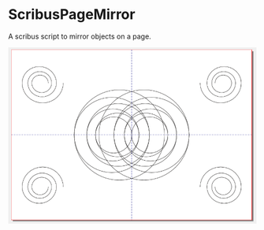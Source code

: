 # ScribusPageMirror
A scribus script to mirror objects on a page.

![screenshot](https://github.com/sonejostudios/ScribusPageMirror/blob/master/scribus_pagemirror.png "PageMirror")
